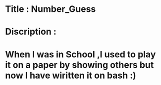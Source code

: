 # Title         :       Number_Guess
# Discription   :
#            When I was in School ,I used to play it on a paper by showing others but now I have wiritten it on bash :)
